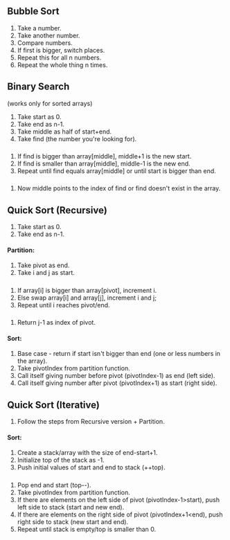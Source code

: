 ## Bubble Sort
1. Take a number.
2. Take another number.
3. Compare numbers.
4. If first is bigger, switch places.
5. Repeat this for all n numbers.
6. Repeat the whole thing n times.

## Binary Search
(works only for sorted arrays)
1. Take start as 0.
2. Take end as n-1.
3. Take middle as half of start+end.
4. Take find (the number you're looking for).
#####
1. If find is bigger than array[middle], middle+1 is the new start.
2. If find is smaller than array[middle], middle-1 is the new end.
3. Repeat until find equals array[middle] or until start is bigger than end.
#####
1. Now middle points to the index of find or find doesn't exist in the array.

## Quick Sort (Recursive)
1. Take start as 0.
2. Take end as n-1.
#### Partition:
1. Take pivot as end.
2. Take i and j as start.
#####
1. If array[i] is bigger than array[pivot], increment i.
2. Else swap array[i] and array[j], increment i and j;
3. Repeat until i reaches pivot/end.
#####
1. Return j-1 as index of pivot.
#### Sort:
1. Base case - return if start isn't bigger than end (one or less numbers in the array).
2. Take pivotIndex from partition function.
3. Call itself giving number before pivot (pivotIndex-1) as end (left side).
4. Call itself giving number after pivot (pivotIndex+1) as start (right side).

## Quick Sort (Iterative)
1. Follow the steps from Recursive version + Partition.
#### Sort:
1. Create a stack/array with the size of end-start+1.
2. Initialize top of the stack as -1.
3. Push initial values of start and end to stack (++top).
##### 
1. Pop end and start (top--).
2. Take pivotIndex from partition function.
3. If there are elements on the left side of pivot (pivotIndex-1>start), push left side to stack (start and new end).
4. If there are elements on the right side of pivot (pivotIndex+1<end), push right side to stack (new start and end).
5. Repeat until stack is empty/top is smaller than 0.
